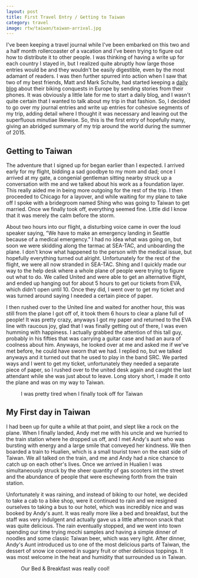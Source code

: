 ```yaml
---
layout: post
title: First Travel Entry / Getting to Taiwan
category: travel
image: rtw/taiwan/taiwan-arrival.jpg
---
```


I've been keeping a travel journal while I've been embarked on this
two and a half month rollercoaster of a vacation and I've been trying
to figure out how to distribute it to other people. I was thinking of
having a write up for each country I stayed in, but I realized quite
abruptly how large those entries would be and they wouldn't be easily
digestible, even by the most adamant of readers. I was then further
spurred into action when I saw that two of my best friends, Matt and
Mark Schulte, had started keeping a [daily blog](http://blog.mjs.pw) 
about their biking conquests in Europe by sending stories from their
phones. It was obviously a little late for me to start a daily blog,
and I wasn't quite certain that I wanted to talk about my trip in that
fashion. So, I decided to go over my journal entries and write up
entries for cohesive segments of my trip, adding detail where I
thought it was necessary and leaving out the superfluous minutiae
likewise. So, this is the first entry of hopefully many, giving an
abridged summary of my trip around the world during the summer of
2015.

## Getting to Taiwan

The adventure that I signed up for began earlier than I expected. I
arrived early for my flight, bidding a sad goodbye to my mom and
dad; once I arrived at my gate, a congenial gentleman sitting 
nearby struck up a conversation with me and we talked about his 
work as a foundation layer. This really aided me in being more
outgoing for the rest of the trip. I then proceeded to Chicago for a
layover, and while waiting for my plane to take off I spoke with a
bridegroom named Shing who was going to Taiwan to get married. Once we
finally took off, everything seemed fine. Little did I know that it
was merely the calm before the storm.

About two hours into our flight, a disturbing voice came in over the
loud speaker saying, "We have to make an emergency landing in
Seattle because of a medical emergency." I had no idea what was going
on, but soon we were skidding along the tarmac at SEA-TAC, and
unboarding the plane. I don't know what happened to the person with
the medical issue, but hopefully everything turned out alright.
Unfortunately for the rest of the flight, we were all now stranded in
SEA-TAC. Shing and I quickly made our way to the help desk where a
whole plane of people were trying to figure out what to do. We called
United and were able to get an alternative flight, and ended up
hanging out for about 5 hours to get our tickets from EVA, which
didn't open until 10. Once they did, I went over to get my ticket and
was turned around saying I needed a certain piece of paper. 

I then
rushed over to the United line and waited for another hour, this was
still from the plane I got off of, it took them 6 hours to clear a
plane full of people! It was pretty crazy, anyways I got my paper and
returned to the EVA line with raucous joy, glad that I was finally
getting out of there, I was even humming with happiness. I actually
grabbed the attention of this tall guy, probably in his fifties that
was carrying a guitar case and had an aura of coolness about him.
Anyways, he looked over at me and asked me if we've met before, he
could have sworn that we had. I replied no, but we talked anyways and
it turned out that he used to play in the band SRC. We parted ways and
I went to get my ticket, unfortunately they needed a separate piece of
paper, so I rushed over to the united desk again and caught the last
attendant while she was just about to leave. Long story short, I made
it onto the plane and was on my way to Taiwan.

<figure>
	<img src="{{site.baseurl}}/assets/img/rtw/taiwan/airport-tired.jpg" alt="">
	<figcaption>I was pretty tired when I finally took off for Taiwan</figcaption>
</figure>

## My First day in Taiwan

I had been up for quite a while at that point, and slept like a rock
on the plane. When I finally landed, Andy met me with his uncle and we
hurried to the train station where he dropped us off, and I met Andy's
aunt who was bursting with energy and a large smile that conveyed her
kindness. We then boarded a train to Hualien, which is a small tourist
town on the east side of Taiwan. We all talked on the train, and me
and Andy had a nice chance to catch up on each other's lives. Once we
arrived in Hualien I was simultaneously struck by the sheer quantity
of gas scooters int the street and the abundance of people that were eschewing forth
from the train station. 

Unfortunately it was raining, and instead of
biking to our hotel, we decided to take a cab to a bike shop, were it
continued to rain and we resigned ourselves to taking a bus to our
hotel, which was incredibly nice and was booked by Andy's aunt. It was
really more like a bed and breakfast, but the staff was very indulgent
and actually gave us a little afternoon snack that was quite
delicious. The rain eventually stopped, and we went into town spending 
our time trying mochi samples and having a simple dinner of noodles
and some classic Taiwan beer, which was very light. After dinner,
Andy's Aunt introduced us to one of the most delicious parts of Taiwan,
the dessert of snow ice covered in sugary fruit or other delicious
toppings. It was most welcome in the heat and humidity that surrounded
us in Taiwan.

<figure>
	<img src="{{site.baseurl}}/assets/img/rtw/taiwan/green-hotel-night.jpg" alt="">
	<figcaption>Our Bed & Breakfast was really cool!</figcaption>
</figure>
